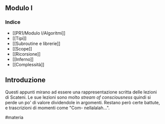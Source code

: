 ## Modulo I
### Indice
* [[PR1/Modulo I/Algoritmi]]
* [[Tipi]]
* [[Subroutine e librerie]]
* [[Scope]]
* [[Ricorsione]]
* [[Inferno]]
* [[Complessità]]

## Introduzione

Questi appunti mirano ad essere una rappresentazione scritta delle lezioni di Scateni. Le sue lezioni sono molto *stream of consciousness* quindi si perde un po' di valore dividendole in argomenti. Restano però certe battute, e trascrizioni di momenti come "Com- nellalalah…".

#materia